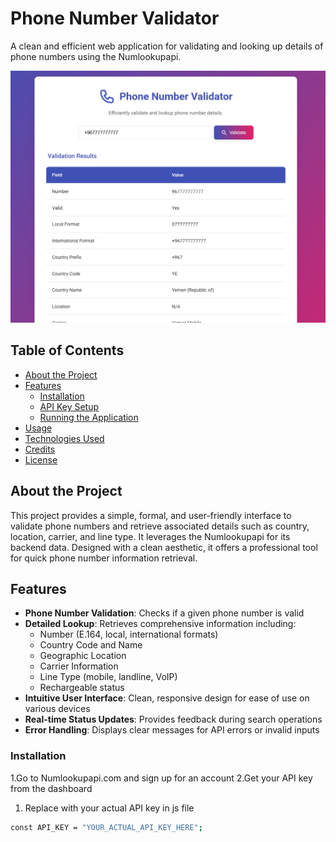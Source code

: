 # Phone Number Validator

A clean and efficient web application for validating and looking up details of phone numbers using the Numlookupapi.

![Phone Number Validator Screenshot](Screenshot.png) 

## Table of Contents
- [About the Project](#about-the-project)
- [Features](#features)
  - [Installation](#installation)
  - [API Key Setup](#api-key-setup)
  - [Running the Application](#running-the-application)
- [Usage](#usage)
- [Technologies Used](#technologies-used)
- [Credits](#credits)
- [License](#license)

## About the Project
This project provides a simple, formal, and user-friendly interface to validate phone numbers and retrieve associated details such as country, location, carrier, and line type. It leverages the Numlookupapi for its backend data. Designed with a clean aesthetic, it offers a professional tool for quick phone number information retrieval.

## Features
- **Phone Number Validation**: Checks if a given phone number is valid
- **Detailed Lookup**: Retrieves comprehensive information including:
  - Number (E.164, local, international formats)
  - Country Code and Name
  - Geographic Location
  - Carrier Information
  - Line Type (mobile, landline, VoIP)
  - Rechargeable status
- **Intuitive User Interface**: Clean, responsive design for ease of use on various devices
- **Real-time Status Updates**: Provides feedback during search operations
- **Error Handling**: Displays clear messages for API errors or invalid inputs

### Installation
1.Go to Numlookupapi.com and sign up for an account
2.Get your API key from the dashboard
1. Replace with your actual API key in js file
```bash
const API_KEY = "YOUR_ACTUAL_API_KEY_HERE";
